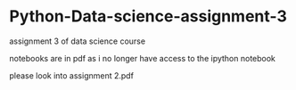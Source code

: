 # Python-Data-science-assignment-3
assignment 3 of data science course

notebooks are in pdf as i no longer have access to the ipython notebook

please look into assignment 2.pdf
